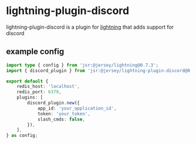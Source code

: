 # lightning-plugin-discord

lightning-plugin-discord is a plugin for
[lightning](https://williamhroning.eu.org/lightning) that adds support for
discord

## example config

```ts
import type { config } from 'jsr:@jersey/lightning@0.7.3';
import { discord_plugin } from 'jsr:@jersey/lightning-plugin-discord@0.7.3';

export default {
	redis_host: 'localhost',
	redis_port: 6379,
	plugins: [
		discord_plugin.new({
			app_id: 'your_application_id',
			token: 'your_token',
			slash_cmds: false,
		}),
	],
} as config;
```
